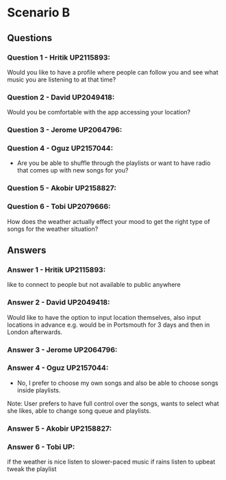 # Scenario B

## Questions

### Question 1 - Hritik UP2115893:

Would you like to have a profile where people can follow you and see what music you are listening to at that time? 

### Question 2 - David UP2049418:

Would you be comfortable with the app accessing your location?

### Question 3 - Jerome UP2064796:

### Question 4 - Oguz UP2157044:

+ Are you be able to shuffle through the playlists or want to have radio that comes up with new songs for you?

### Question 5 - Akobir UP2158827:

### Question 6 - Tobi UP2079666:

How does the weather actually effect your mood to get the right type of songs for the weather situation?

## Answers

### Answer 1 - Hritik UP2115893:

like to connect to people but not available to public anywhere

### Answer 2 - David UP2049418:

Would like to have the option to input location themselves, also input locations in advance e.g. would be in Portsmouth for 3 days and then in London afterwards.

### Answer 3 - Jerome UP2064796:

### Answer 4 - Oguz UP2157044:

- No, I prefer to choose my own songs and also be able to choose songs inside playlists.

Note: User prefers to have full control over the songs, wants to select what she likes, able to change song queue and playlists.

### Answer 5 - Akobir UP2158827:

### Answer 6 - Tobi UP:

if the weather is nice listen to slower-paced music
if rains listen to upbeat
tweak the playlist
